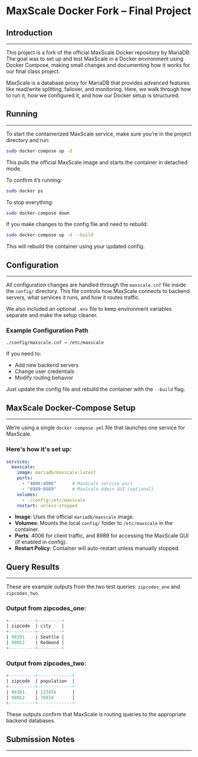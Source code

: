 # MaxScale Docker Fork – Final Project

## Introduction
---

This project is a fork of the official MaxScale Docker repository by MariaDB. The goal was to set up and test MaxScale in a Docker environment using Docker Compose, making small changes and documenting how it works for our final class project.

MaxScale is a database proxy for MariaDB that provides advanced features like read/write splitting, failover, and monitoring. Here, we walk through how to run it, how we configured it, and how our Docker setup is structured.

## Running
---

To start the containerized MaxScale service, make sure you’re in the project directory and run:

```bash
sudo docker-compose up -d
```

This pulls the official MaxScale image and starts the container in detached mode.

To confirm it’s running:

```bash
sudo docker ps
```

To stop everything:

```bash
sudo docker-compose down
```

If you make changes to the config file and need to rebuild:

```bash
sudo docker-compose up -d --build
```

This will rebuild the container using your updated config.

## Configuration
---

All configuration changes are handled through the `maxscale.cnf` file inside the `config/` directory. This file controls how MaxScale connects to backend servers, what services it runs, and how it routes traffic.

We also included an optional `.env` file to keep environment variables separate and make the setup cleaner.

### Example Configuration Path

```text
./config/maxscale.cnf → /etc/maxscale
```

If you need to:
- Add new backend servers
- Change user credentials
- Modify routing behavior

Just update the config file and rebuild the container with the `--build` flag.

## MaxScale Docker-Compose Setup
---

We’re using a single `docker-compose.yml` file that launches one service for MaxScale.

### Here's how it's set up:

```yaml
services:
  maxscale:
    image: mariadb/maxscale:latest
    ports:
      - "4006:4006"      # MaxScale service port
      - "8989:8989"      # MaxScale Admin GUI (optional)
    volumes:
      - ./config:/etc/maxscale
    restart: unless-stopped
```

- **Image**: Uses the official `mariadb/maxscale` image.
- **Volumes**: Mounts the local `config/` folder to `/etc/maxscale` in the container.
- **Ports**: 4006 for client traffic, and 8989 for accessing the MaxScale GUI (if enabled in config).
- **Restart Policy**: Container will auto-restart unless manually stopped.

## Query Results
---

These are example outputs from the two test queries: `zipcodes_one` and `zipcodes_two`.

### Output from zipcodes_one:

```sql
+----------+---------+
| zipcode  | city    |
+----------+---------+
| 98101    | Seattle |
| 98052    | Redmond |
+----------+---------+
```

### Output from zipcodes_two:

```sql
+----------+-------------+
| zipcode  | population  |
+----------+-------------+
| 98101    | 123456      |
| 98052    | 78910       |
+----------+-------------+
```

These outputs confirm that MaxScale is routing queries to the appropriate backend databases.

## Submission Notes
---